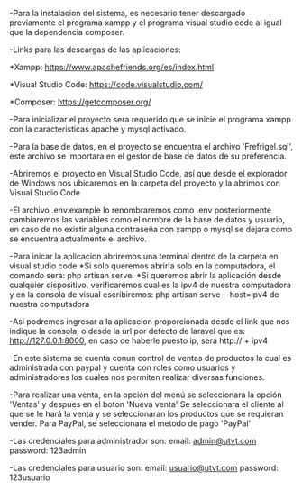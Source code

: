 -Para la instalacion del sistema, es necesario tener descargado previamente el programa xampp y el programa visual studio code al igual que la dependencia composer.

-Links para las descargas de las aplicaciones:

*Xampp: https://www.apachefriends.org/es/index.html

*Visual Studio Code: https://code.visualstudio.com/

*Composer: https://getcomposer.org/

-Para inicializar el proyecto sera requerido que se inicie el programa xampp con la caracteristicas apache y mysql activado.

-Para la base de datos, en el proyecto se encuentra el archivo 'Frefrigel.sql', este archivo se importara en el gestor de base de datos de su preferencia.

-Abriremos el proyecto en Visual Studio Code, así que desde el explorador de Windows nos ubicaremos en la carpeta del proyecto y la abrimos con Visual Studio Code

-El archivo .env.example lo renombraremos como .env posteriormente cambiaremos las variables como el nombre de la base de datos y usuario, en caso de no existir alguna contraseña con xampp o mysql se dejara como se encuentra actualmente el archivo.

-Para inicar la aplicacion abriremos una terminal dentro de la carpeta en visual studio code 
    *Si solo queremos abrirla solo en la computadora, el comando sera: php artisan serve.
    *Si queremos abrir la aplicación desde cualquier dispositivo, verificaremos cual es la ipv4 de nuestra computadora y en la consola de visual 
        escribiremos: php artisan serve --host=ipv4 de nuestra computadora

-Asi podremos ingresar a la aplicacion proporcionada desde el link que nos indique la consola, o desde la url por defecto de laravel que es: http://127.0.0.1:8000, en caso de haberle puesto ip, será http:// + ipv4

-En este sistema se cuenta conun control de ventas de productos la cual es administrada con paypal y cuenta con roles como usuarios y administradores los cuales nos permiten realizar diversas funciones.

-Para realizar una venta, en la opción del menú se seleccionara la opción 'Ventas' y despues en el boton 'Nueva venta'
    Se seleccionara el cliente al que se le hará la venta y se seleccionaran los productos que se requieran vender.
    Para PayPal, se seleccionara el metodo de pago 'PayPal'

-Las credenciales para administrador son:
    email: admin@utvt.com
    password: 123admin

-Las credenciales para usuario son:
    email: usuario@utvt.com
    password: 123usuario